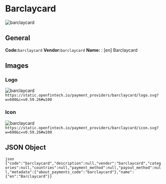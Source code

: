 # Barclaycard 
![barclaycard](https://static.openfintech.io/payment_providers/barclaycard/logo.svg?w=600&c=v0.59.26#w100) 
## General 
**Code:**`barclaycard` 
**Vendor:**`barclaycard` 
**Name:** 
:	[en] Barclaycard 
## Images 
### Logo 
![barclaycard](https://static.openfintech.io/payment_providers/barclaycard/logo.svg?w=600&c=v0.59.26#w100) 
``` https://static.openfintech.io/payment_providers/barclaycard/logo.svg?w=600&c=v0.59.26#w100 ``` 
### Icon 
![barclaycard](https://static.openfintech.io/payment_providers/barclaycard/icon.svg?w=600&c=v0.59.26#w100) 
``` https://static.openfintech.io/payment_providers/barclaycard/icon.svg?w=600&c=v0.59.26#w100 ``` 
## JSON Object 
```json {"code":"barclaycard","description":null,"vendor":"barclaycard","categories":null,"countries":null,"payment_method":null,"payout_method":null,"metadata":{"about_payments_code":"barclaycard"},"name":{"en":"Barclaycard"}} ``` 
